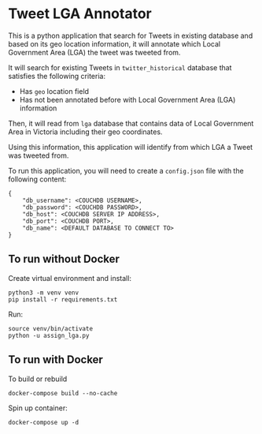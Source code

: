 # Tweet LGA Annotator

This is a python application that search for Tweets in existing database
and based on its geo location information, it will annotate which Local Government Area (LGA) the tweet was tweeted from.

It will search for existing Tweets in `twitter_historical` database that satisfies the following criteria:
* Has `geo` location field
* Has not been annotated before with Local Government Area (LGA) information

Then, it will read from `lga` database that contains data of Local Government Area in Victoria including their geo coordinates.

Using this information, this application will identify from which LGA a Tweet was tweeted from.

To run this application, you will need to create a `config.json` file with the following content:
```
{
    "db_username": <COUCHDB USERNAME>,
    "db_password": <COUCHDB PASSWORD>,
    "db_host": <COUCHDB SERVER IP ADDRESS>,
    "db_port": <COUCHDB PORT>,
    "db_name": <DEFAULT DATABASE TO CONNECT TO>
}
```

## To run without Docker
Create virtual environment and install:
```
python3 -m venv venv
pip install -r requirements.txt
```

Run:
```
source venv/bin/activate
python -u assign_lga.py
```

## To run with Docker

To build or rebuild
```
docker-compose build --no-cache
```

Spin up container:
```
docker-compose up -d
```

